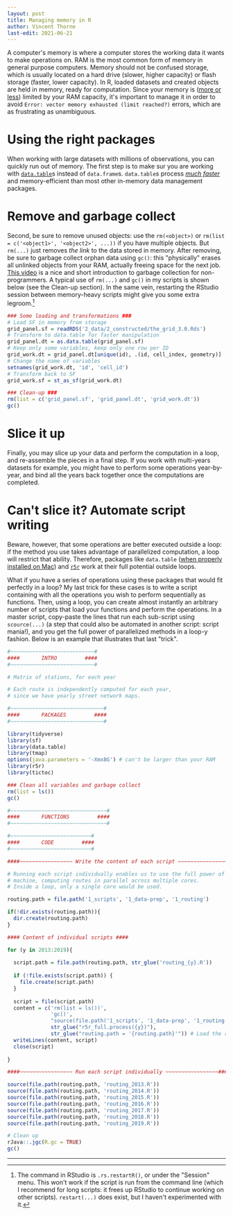 ```yaml
---
layout: post
title: Managing memory in R
author: Vincent Thorne
last-edit: 2021-06-21
---
```


A computer's memory is where a computer stores the working data it wants to make operations on. RAM is the most common form of memory in general purpose computers. Memory should not be confused storage, which is usually located on a hard drive (slower, higher capacity) or flash storage (faster, lower capacity). In R, loaded datasets and created objects are held in memory, ready for computation. Since your memory is ([more or less](https://osxdaily.com/2010/10/08/mac-virtual-memory-swap/)) limited by your RAM capacity, it's important to manage it in order to avoid `Error: vector memory exhausted (limit reached?)` errors, which are as frustrating as unambiguous.

# Using the right packages

When working with large datasets with millions of observations, you can quickly run out of memory. The first step is to make sur you are working with [`data.table`](https://rdatatable.gitlab.io/)s instead of `data.frame`s. `data.table`s process *[much faster](https://h2oai.github.io/db-benchmark/)* and memory-efficient than most other in-memory data management packages.

# Remove and garbage collect

Second, be sure to remove unused objects: use the `rm(<object>)` or `rm(list = c('<object1>', '<object2>', ...))` if you have multiple objects. But `rm(...)` just removes *the link* to the data stored in memory. After removing, be sure to garbage collect orphan data using `gc()`: this "physically" erases all unlinked objects from your RAM, actually freeing space for the next job. [This video](https://www.youtube.com/watch?v=2JasKMJonaQ) is a nice and short introduction to garbage collection for non-programmers. A typical use of `rm(...)` and `gc()` in my scripts is shown below (see the Clean-up section). In the same vein, restarting the RStudio session between memory-heavy scripts might give you some extra legroom.[^1]

```r
### Some loading and transformations ###
# Load SF in memory from storage
grid_panel.sf = readRDS('2_data/2_constructed/the_grid_3.0.Rds')
# Transform to data.table for faster manipulation
grid_panel.dt = as.data.table(grid_panel.sf)
# Keep only some variables, keep only one row per ID
grid_work.dt = grid_panel.dt[unique(id), .(id, cell_index, geometry)]
# Change the name of variables
setnames(grid_work.dt, 'id', 'cell_id')
# Transform back to SF
grid_work.sf = st_as_sf(grid_work.dt)

### Clean-up ###
rm(list = c('grid_panel.sf', 'grid_panel.dt', 'grid_work.dt'))
gc()
```

# Slice it up

Finally, you may slice up your data and perform the computation in a loop, and re-assemble the pieces in a final step. If you work with multi-years datasets for example, you might have to perform some operations year-by-year, and bind all the years back together once the computations are completed.

# Can't slice it? Automate script writing

Beware, however, that some operations are better executed outside a loop: if the method you use takes advantage of parallelized computation, a loop will restrict that ability. Therefore, packages like `data.table` ([when properly installed on Mac](https://github.com/Rdatatable/data.table/wiki/Installation#openmp-enabled-compiler-for-mac)) and [`r5r`](https://ipeagit.github.io/) work at their full potential outside loops. 

What if you have a series of operations using these packages that would fit perfectly in a loop? My last trick for these cases is to write a script containing with all the operations you wish to perform sequentially as functions. Then, using a loop, you can create almost instantly an arbitrary number of scripts that load your functions and perform the operations. In a master script, copy-paste the lines that run each sub-script using `scource(...)` (a step that could also be automated in another script: script mania!), and you get the full power of parallelized methods in a loop-y fashion. Below is an example that illustrates that last "trick".

```r
#~~~~~~~~~~~~~~~~~~~~~~~~~~~#
####       INTRO         ####
#~~~~~~~~~~~~~~~~~~~~~~~~~~~#

# Matrix of stations, for each year

# Each route is independently computed for each year,
# since we have yearly street network maps.

#~~~~~~~~~~~~~~~~~~~~~~~~~~~~~~#
####       PACKAGES         ####
#~~~~~~~~~~~~~~~~~~~~~~~~~~~~~~#

library(tidyverse)
library(sf)
library(data.table)
library(tmap)
options(java.parameters = '-Xmx8G') # can't be larger than your RAM
library(r5r)
library(tictoc)

### Clean all variables and garbage collect
rm(list = ls())
gc()

#~~~~~~~~~~~~~~~~~~~~~~~~~~~~~~~#
####       FUNCTIONS         ####
#~~~~~~~~~~~~~~~~~~~~~~~~~~~~~~~#

#~~~~~~~~~~~~~~~~~~~~~~~~~~#
####       CODE         ####
#~~~~~~~~~~~~~~~~~~~~~~~~~~#

####~~~~~~~~~~~~~~~~~ Write the content of each script ~~~~~~~~~~~~~~~~~####

# Running each script individually enables us to use the full power of the Java
# machine, computing routes in parallel across multiple cores.
# Inside a loop, only a single core would be used.

routing.path = file.path('1_scripts', '1_data-prep', '1_routing')

if(!dir.exists(routing.path)){
  dir.create(routing.path)
}

#### Content of individual scripts ####

for (y in 2013:2019){
  
  script.path = file.path(routing.path, str_glue('routing_{y}.R'))
  
  if (!file.exists(script.path)) {
    file.create(script.path)
  }
  
  script = file(script.path)
  content = c('rm(list = ls())',
              'gc()',
              "source(file.path('1_scripts', '1_data-prep', '1_routing', 'routing-fncts.R'))", # routing-fncts.R contains all the commands necessary to perform the computations.
              str_glue("r5r_full.process({y})"),
              str_glue("routing.path = '{routing.path}'")) # Load the routing path to be able to load the next routing script in master.
  writeLines(content, script)
  close(script)
  
}

####~~~~~~~~~~~~~~~~~ Run each script individually ~~~~~~~~~~~~~~~~~####

source(file.path(routing.path, 'routing_2013.R'))
source(file.path(routing.path, 'routing_2014.R'))
source(file.path(routing.path, 'routing_2015.R'))
source(file.path(routing.path, 'routing_2016.R'))
source(file.path(routing.path, 'routing_2017.R'))
source(file.path(routing.path, 'routing_2018.R'))
source(file.path(routing.path, 'routing_2019.R'))

# Clean up
rJava::.jgc(R.gc = TRUE)
gc()
```
---

[^1]: The command in RStudio is `.rs.restartR()`, or under the "Session" menu. This won't work if the script is run from the command line (which I recommend for long scripts: it frees up RStudio to continue working on other scripts). `restart(...)` does exist, but I haven't experimented with it.